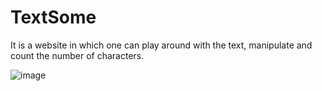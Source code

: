# TextSome
It is a website in which one can play around with the text, manipulate and count the number of characters. 

![image](https://user-images.githubusercontent.com/87596690/207311549-3fbfe94f-75af-4d88-9c1e-58fb5ba96387.png)

